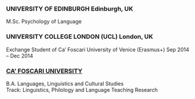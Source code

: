 


### UNIVERSITY OF EDINBURGH	Edinburgh, UK
M.Sc. Psychology of Language	

### UNIVERSITY COLLEGE LONDON (UCL)	London, UK
Exchange Student of Ca’ Foscari University of Venice (Erasmus+)	Sep 2014 – Dec 2014

### [CA’ FOSCARI UNIVERSITY](https://www.unive.it/)
B.A. Languages, Linguistics and Cultural Studies	
Track: Linguistics, Philology and Language Teaching Research	


